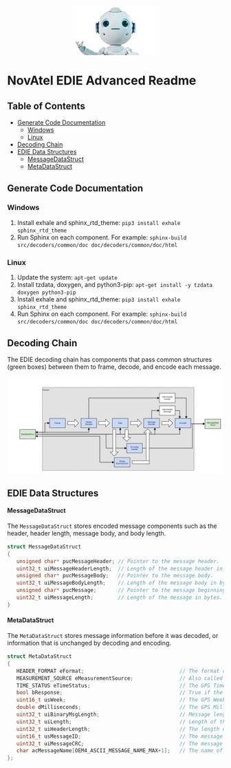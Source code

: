 <div align="center">
    <img alt="edie_logo" src=./resources/novatel-edie-logo-body.png width="40%">
</div>

# NovAtel EDIE Advanced Readme

## Table of Contents

- [Generate Code Documentation](#generate-code-documentation)
  - [Windows](#windows)
  - [Linux](#linux)
- [Decoding Chain](#decoding-chain)
- [EDIE Data Structures](#edie-data-structures)
  - [MessageDataStruct](#messagedatastruct)
  - [MetaDataStruct](#metadatastruct)

## Generate Code Documentation

### Windows

1. Install exhale and sphinx_rtd_theme: `pip3 install exhale sphinx_rtd_theme`
2. Run Sphinx on each component. For example: `sphinx-build src/decoders/common/doc doc/decoders/common/doc/html`

### Linux

1. Update the system: `apt-get update`
2. Install tzdata, doxygen, and python3-pip: `apt-get install -y tzdata doxygen python3-pip`
3. Install exhale and sphinx_rtd_theme: `pip3 install exhale sphinx_rtd_theme`
4. Run Sphinx on each component. For example: `sphinx-build src/decoders/common/doc doc/decoders/common/doc/html`

## Decoding Chain

The EDIE decoding chain has components that pass common structures (green boxes) between them to frame, decode, and encode each message.

<div align="center">
    <img alt="edie_logo" src=./resources/novatel-edie-decode-chain.png>
</div>

## EDIE Data Structures

#### MessageDataStruct

The `MessageDataStruct` stores encoded message components such as the header, header length, message body, and body length.

```cpp
struct MessageDataStruct
{
   unsigned char* pucMessageHeader; // Pointer to the message header.
   uint32_t uiMessageHeaderLength;  // Length of the message header in bytes.
   unsigned char* pucMessageBody;   // Pointer to the message body.
   uint32_t uiMessageBodyLength;    // Length of the message body in bytes.
   unsigned char* pucMessage;       // Pointer to the message beginning.
   uint32_t uiMessageLength;        // Length of the message in bytes.
}
```

#### MetaDataStruct

The `MetaDataStruct` stores message information before it was decoded, or information that is unchanged by decoding and encoding.

```cpp
struct MetaDataStruct
{
   HEADER_FORMAT eFormat;                               // The format of the message when it was framed.
   MEASUREMENT_SOURCE eMeasurementSource;               // Also called the sibling ID.
   TIME_STATUS eTimeStatus;                             // The GPS Time Status of the message.
   bool bResponse;                                      // True if the message is a response to a command.
   uint16_t usWeek;                                     // The GPS Week number.
   double dMilliseconds;                                // The GPS Milliseconds.
   uint32_t uiBinaryMsgLength;                          // Message length according to the binary header. This field is only used if eFormat is HEADER_FORMAT::BINARY.
   uint32_t uiLength;                                   // Length of the entire message, including the header and CRC.
   uint32_t uiHeaderLength;                             // The length of the message header.
   uint16_t usMessageID;                                // The message ID.
   uint32_t uiMessageCRC;                               // The message definition CRC.
   char acMessageName[OEM4_ASCII_MESSAGE_NAME_MAX+1];   // The name of the message
};
```

